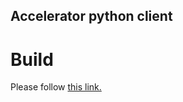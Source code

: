 ## Accelerator python client

# Build
Please follow [this link.](https://packaging.python.org/en/latest/tutorials/packaging-projects/)

